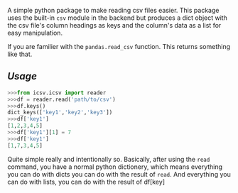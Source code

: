 A simple python package to make reading csv files easier.
This package uses the built-in `csv` module in the backend
but produces a dict object with the csv file's column headings
as keys and the column's data as a list for easy manipulation.

If you are familier with the `pandas.read_csv` function. This returns
something like that.

*Usage*
------------------
```python
>>>from icsv.icsv import reader
>>>df = reader.read('path/to/csv')
>>>df.keys()
dict_keys(['key1','key2','key3'])
>>>df['key1']
[1,2,3,4,5]
>>>df['key1'][1] = 7
>>>df['key1']
[1,7,3,4,5]
```
Quite simple really and intentionally so.
Basically, after using the `read` command, you have a normal
python dictionery, which means everything you can do with dicts
you can do with the result of `read`. And everything you can do
with lists, you can do with the result of df[key]
